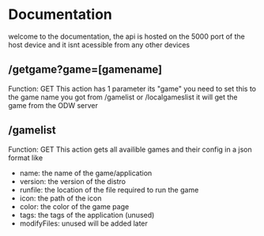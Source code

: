 # Documentation
welcome to the documentation, the api is hosted on the 5000 port of the host device and it isnt acessible from any other devices


## /getgame?game=[gamename]
Function: GET
This action has 1 parameter its "game" you need to set this to the game name you got from /gamelist or /localgameslist it will get the game from the ODW server


## /gamelist
Function: GET
This action gets all availible games and their config in a json format like
<ul>
  <li>name: the name of the game/application</li>
  <li>version: the version of the distro</li>
  <li>runfile: the location of the file required to run the game</li>
  <li>icon: the path of the icon</li>
  <li>color: the color of the game page</li>
  <li>tags: the tags of the application (unused)</li>
  <li>modifyFiles: unused will be added later</li>
  
</ul>
